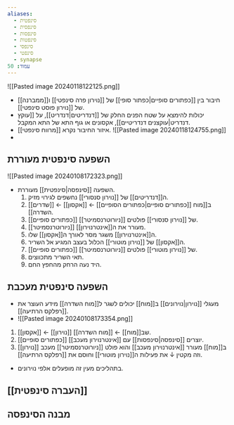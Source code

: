 ```yaml
---
aliases:
  - סינפטית
  - סינפסית
  - סינפסות
  - סינפטות
  - סינפסי
  - סינפטי
  - synapse
עמוד: 50
---
```


![[Pasted image 20240118122125.png]]
- חיבור בין [[כפתורים סופיים|כפתור סופי]] של [[נוירון פרה סינפטי]] ו[[ממברנה]] של [[נוירון פוסט סינפטי]].
- יכולות להימצא על שטח הפנים החלק של [[דנדריטים|דנדריט]], על [[עוקץ דנדריט|עוקצנים דנדריטיים]], אקסונים או גוף התא של התא המקבל.
- איזור החיבור נקרא [[מרווח סינפטי]]. 
![[Pasted image 20240118124755.png]]
- 
## השפעה סינפטית מעוררת
![[Pasted image 20240108172323.png]]
- השפעה [[סינפסה|סינפטית]] מעוררת.
  1. ה[[דנדריטים]] של [[נוירון סנסורי]] נחשפים לגירוי מזיק.
  2. [[שדרים]] ← [[אקסון]] ← [[כפתורים סופיים|כפתורים הסופיים]] ב[[מוח השדרה]].
  3. [[כפתורים סופיים]] של [[נוירון סנסורי]] פולטים [[ניורוטרנסמיטר]].
  4. [[ניורוטרנסמיטר]] מעורר את ה[[אינטרנוירון]].
  5. ה[[אינטרנוירון]] משגר מסר לאורך ה[[אקסון]] שלו.
  6. ה[[אקסון]] של [[נוירון מוטורי]] הכלול בעצב המגיע אל השריר.
  7. [[כפתורים סופיים]] של [[נוירון מוטורי]] פולטים [[ניורוטרנסמיטר]].
  8. תאי השריר מתכווצים.
  9. היד נעה הרחק מהחפץ החם.

## השפעה סינפטית מעכבת
- מעגלי [[נוירון|נוירונים]] ב[[מוח]] יכולים לשגר ל[[מוח השדרה]] מידע העוצר את [[רפלקס הרתיעה]].
- ![[Pasted image 20240108173354.png]]
1. [[אקסון]] ← [[נוירון]] שב[[מוח]] ← [[מוח השדרה]].
2. [[כפתורים סופיים]] יוצרים [[סינפסה|סינפסות]] עם [[אינטרנוירון מעכב]].
3. [[נוירון]] ב[[מוח]] מעורר [[אינטרנוירון מעכב]] והוא פולט [[ניורוטרנסמיטר]] מעכב וזה מקטין ↓ את פעילות ה[[נוירון מוטורי]] וחוסם את [[רפלקס הרתיעה]]. 
- בתהליכים מעין זה מופעלים אלפי נוירונים.


## [[העברה סינפטית]]
## מבנה הסינפסה 
